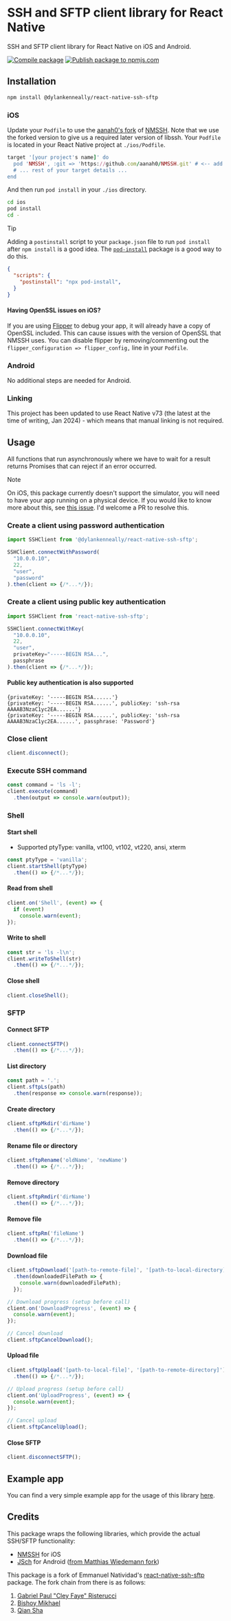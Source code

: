 # SSH and SFTP client library for React Native

SSH and SFTP client library for React Native on iOS and Android.

[![Compile package](https://github.com/dylankenneally/react-native-ssh-sftp/actions/workflows/compile.yml/badge.svg)](https://github.com/dylankenneally/react-native-ssh-sftp/actions/workflows/compile.yml) [![Publish package to npmjs.com](https://github.com/dylankenneally/react-native-ssh-sftp/actions/workflows/publish.yml/badge.svg)](https://github.com/dylankenneally/react-native-ssh-sftp/actions/workflows/publish.yml)

## Installation

```bash
npm install @dylankenneally/react-native-ssh-sftp
```

### iOS

Update your `Podfile` to use the [aanah0's fork](https://github.com/aanah0/NMSSH) of [NMSSH](https://github.com/NMSSH/NMSSH). Note that we use the forked version to give us a required later version of libssh. Your `Podfile` is located in your React Native project at `./ios/Podfile`.

```ruby
target '[your project's name]' do
  pod 'NMSSH', :git => 'https://github.com/aanah0/NMSSH.git' # <-- add this line
  # ... rest of your target details ...
end
```

And then run `pod install` in your `./ios` directory.

```bash
cd ios
pod install
cd -
```

> [!TIP]
> Adding a `postinstall` script to your `package.json` file to run `pod install` after `npm install` is a good idea. The [`pod-install`](https://www.npmjs.com/package/pod-install) package is a good way to do this.
>
> ```json
> {
>   "scripts": {
>     "postinstall": "npx pod-install",
>   }
> }
> ```

#### Having OpenSSL issues on iOS?

If you are using [Flipper](https://fbflipper.com/) to debug your app, it will already have a copy of OpenSSL included. This can cause issues with the version of OpenSSL that NMSSH uses. You can disable flipper by removing/commenting out the `flipper_configuration => flipper_config,` line in your `Podfile`.

### Android

No additional steps are needed for Android.

### Linking

This project has been updated to use React Native v73 (the latest at the time of writing, Jan 2024) - which means that manual linking is not required.

## Usage

All functions that run asynchronously where we have to wait for a result returns Promises that can reject if an error occurred.

> [!NOTE]
> On iOS, this package currently doesn't support the simulator, you will need to have your app running on a physical device. If you  would like to know more about this, see [this issue](https://github.com/dylankenneally/react-native-ssh-sftp/issues/20). I'd welcome a PR to resolve this.
>
### Create a client using password authentication

```javascript
import SSHClient from '@dylankenneally/react-native-ssh-sftp';

SSHClient.connectWithPassword(
  "10.0.0.10",
  22,
  "user",
  "password"
).then(client => {/*...*/});
```

### Create a client using public key authentication

```javascript
import SSHClient from 'react-native-ssh-sftp';

SSHClient.connectWithKey(
  "10.0.0.10",
  22,
  "user",
  privateKey="-----BEGIN RSA...",
  passphrase
).then(client => {/*...*/});
```

#### Public key authentication is also supported

```plaintext
{privateKey: '-----BEGIN RSA......'}
{privateKey: '-----BEGIN RSA......', publicKey: 'ssh-rsa AAAAB3NzaC1yc2EA......'}
{privateKey: '-----BEGIN RSA......', publicKey: 'ssh-rsa AAAAB3NzaC1yc2EA......', passphrase: 'Password'}
```

### Close client

```javascript
client.disconnect();
```

### Execute SSH command

```javascript
const command = 'ls -l';
client.execute(command)
  .then(output => console.warn(output));
```

### Shell

#### Start shell

- Supported ptyType: vanilla, vt100, vt102, vt220, ansi, xterm

```javascript
const ptyType = 'vanilla';
client.startShell(ptyType)
  .then(() => {/*...*/});
```

#### Read from shell

```javascript
client.on('Shell', (event) => {
  if (event)
    console.warn(event);
});
```

#### Write to shell

```javascript
const str = 'ls -l\n';
client.writeToShell(str)
  .then(() => {/*...*/});
```

#### Close shell

```javascript
client.closeShell();
```

### SFTP

#### Connect SFTP

```javascript
client.connectSFTP()
  .then(() => {/*...*/});
```

#### List directory

```javascript
const path = '.';
client.sftpLs(path)
  .then(response => console.warn(response));
```

#### Create directory

```javascript
client.sftpMkdir('dirName')
  .then(() => {/*...*/});
```

#### Rename file or directory

```javascript
client.sftpRename('oldName', 'newName')
  .then(() => {/*...*/});
```

#### Remove directory

```javascript
client.sftpRmdir('dirName')
  .then(() => {/*...*/});
```

#### Remove file

```javascript
client.sftpRm('fileName')
  .then(() => {/*...*/});
```

#### Download file

```javascript
client.sftpDownload('[path-to-remote-file]', '[path-to-local-directory]')
  .then(downloadedFilePath => {
    console.warn(downloadedFilePath);
  });

// Download progress (setup before call)
client.on('DownloadProgress', (event) => {
  console.warn(event);
});

// Cancel download
client.sftpCancelDownload();
```

#### Upload file

```javascript
client.sftpUpload('[path-to-local-file]', '[path-to-remote-directory]')
  .then(() => {/*...*/});

// Upload progress (setup before call)
client.on('UploadProgress', (event) => {
  console.warn(event);
});

// Cancel upload
client.sftpCancelUpload();
```

#### Close SFTP

```javascript
client.disconnectSFTP();
```

## Example app

You can find a very simple example app for the usage of this library [here](https://github.com/dylankenneally/react-native-ssh-sftp-example).

## Credits

This package wraps the following libraries, which provide the actual SSH/SFTP functionality:

- [NMSSH](https://github.com/aanah0/NMSSH) for iOS
- [JSch](http://www.jcraft.com/jsch/) for Android ([from Matthias Wiedemann fork](https://github.com/mwiede/jsch))

This package is a fork of Emmanuel Natividad's [react-native-ssh-sftp](https://github.com/enatividad/react-native-ssh-sftp) package. The fork chain from there is as follows:

1. [Gabriel Paul "Cley Faye" Risterucci](https://github.com/KeeeX/react-native-ssh-sftp)
1. [Bishoy Mikhael](https://github.com/MrBmikhael/react-native-ssh-sftp)
1. [Qian Sha](https://github.com/shaqian/react-native-ssh-sftp)
